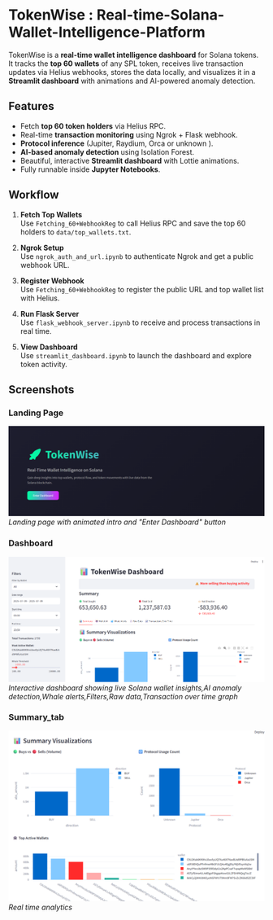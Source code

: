 # TokenWise : Real-time-Solana-Wallet-Intelligence-Platform
TokenWise is a **real-time wallet intelligence dashboard** for Solana tokens.  
It tracks the **top 60 wallets** of any SPL token, receives live transaction updates via Helius webhooks, stores the data locally, and visualizes it in a **Streamlit dashboard** with animations and AI-powered anomaly detection.

## Features
- Fetch **top 60 token holders** via Helius RPC.
- Real-time **transaction monitoring** using Ngrok + Flask webhook.
- **Protocol inference** (Jupiter, Raydium, Orca or unknown ).
- **AI-based anomaly detection** using Isolation Forest.
- Beautiful, interactive **Streamlit dashboard** with Lottie animations.
- Fully runnable inside **Jupyter Notebooks**.

## Workflow
1. **Fetch Top Wallets**  
   Use `Fetching_60+WebhookReg` to call Helius RPC and save the top 60 holders to `data/top_wallets.txt`.

2. **Ngrok Setup**  
   Use `ngrok_auth_and_url.ipynb` to authenticate Ngrok and get a public webhook URL.

3. **Register Webhook**  
   Use `Fetching_60+WebhookReg` to register the public URL and top wallet list with Helius.

5. **Run Flask Server**  
   Use `flask_webhook_server.ipynb` to receive and process transactions in real time.

6. **View Dashboard**  
   Use `streamlit_dashboard.ipynb` to launch the dashboard and explore token activity.

## Screenshots
### Landing Page
![Landing Page](Images/Landing_page.png)
*Landing page with animated intro and "Enter Dashboard" button*

### Dashboard
![Dashboard](Images/Dasbhoard_.png)
*Interactive dashboard showing live Solana wallet insights,AI anomaly detection,Whale alerts,Filters,Raw data,Transaction over time graph*

### Summary_tab
![Summary_tab](Images/Summary_tab.png)
*Real time analytics*


